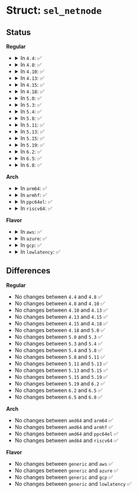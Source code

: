 # Struct: <code>sel_netnode</code>

## Status
<b>Regular</b>
<ul>
<li>
<details>
<summary>In <code>4.4</code>: ✅</summary>

```c
struct sel_netnode {
    struct netnode_security_struct nsec;
    struct list_head list;
    struct callback_head rcu;
};
```
</details>
</li>
<li>
<details>
<summary>In <code>4.8</code>: ✅</summary>

```c
struct sel_netnode {
    struct netnode_security_struct nsec;
    struct list_head list;
    struct callback_head rcu;
};
```
</details>
</li>
<li>
<details>
<summary>In <code>4.10</code>: ✅</summary>

```c
struct sel_netnode {
    struct netnode_security_struct nsec;
    struct list_head list;
    struct callback_head rcu;
};
```
</details>
</li>
<li>
<details>
<summary>In <code>4.13</code>: ✅</summary>

```c
struct sel_netnode {
    struct netnode_security_struct nsec;
    struct list_head list;
    struct callback_head rcu;
};
```
</details>
</li>
<li>
<details>
<summary>In <code>4.15</code>: ✅</summary>

```c
struct sel_netnode {
    struct netnode_security_struct nsec;
    struct list_head list;
    struct callback_head rcu;
};
```
</details>
</li>
<li>
<details>
<summary>In <code>4.18</code>: ✅</summary>

```c
struct sel_netnode {
    struct netnode_security_struct nsec;
    struct list_head list;
    struct callback_head rcu;
};
```
</details>
</li>
<li>
<details>
<summary>In <code>5.0</code>: ✅</summary>

```c
struct sel_netnode {
    struct netnode_security_struct nsec;
    struct list_head list;
    struct callback_head rcu;
};
```
</details>
</li>
<li>
<details>
<summary>In <code>5.3</code>: ✅</summary>

```c
struct sel_netnode {
    struct netnode_security_struct nsec;
    struct list_head list;
    struct callback_head rcu;
};
```
</details>
</li>
<li>
<details>
<summary>In <code>5.4</code>: ✅</summary>

```c
struct sel_netnode {
    struct netnode_security_struct nsec;
    struct list_head list;
    struct callback_head rcu;
};
```
</details>
</li>
<li>
<details>
<summary>In <code>5.8</code>: ✅</summary>

```c
struct sel_netnode {
    struct netnode_security_struct nsec;
    struct list_head list;
    struct callback_head rcu;
};
```
</details>
</li>
<li>
<details>
<summary>In <code>5.11</code>: ✅</summary>

```c
struct sel_netnode {
    struct netnode_security_struct nsec;
    struct list_head list;
    struct callback_head rcu;
};
```
</details>
</li>
<li>
<details>
<summary>In <code>5.13</code>: ✅</summary>

```c
struct sel_netnode {
    struct netnode_security_struct nsec;
    struct list_head list;
    struct callback_head rcu;
};
```
</details>
</li>
<li>
<details>
<summary>In <code>5.15</code>: ✅</summary>

```c
struct sel_netnode {
    struct netnode_security_struct nsec;
    struct list_head list;
    struct callback_head rcu;
};
```
</details>
</li>
<li>
<details>
<summary>In <code>5.19</code>: ✅</summary>

```c
struct sel_netnode {
    struct netnode_security_struct nsec;
    struct list_head list;
    struct callback_head rcu;
};
```
</details>
</li>
<li>
<details>
<summary>In <code>6.2</code>: ✅</summary>

```c
struct sel_netnode {
    struct netnode_security_struct nsec;
    struct list_head list;
    struct callback_head rcu;
};
```
</details>
</li>
<li>
<details>
<summary>In <code>6.5</code>: ✅</summary>

```c
struct sel_netnode {
    struct netnode_security_struct nsec;
    struct list_head list;
    struct callback_head rcu;
};
```
</details>
</li>
<li>
<details>
<summary>In <code>6.8</code>: ✅</summary>

```c
struct sel_netnode {
    struct netnode_security_struct nsec;
    struct list_head list;
    struct callback_head rcu;
};
```
</details>
</li>
</ul>
<b>Arch</b>
<ul>
<li>
<details>
<summary>In <code>arm64</code>: ✅</summary>

```c
struct sel_netnode {
    struct netnode_security_struct nsec;
    struct list_head list;
    struct callback_head rcu;
};
```
</details>
</li>
<li>
<details>
<summary>In <code>armhf</code>: ✅</summary>

```c
struct sel_netnode {
    struct netnode_security_struct nsec;
    struct list_head list;
    struct callback_head rcu;
};
```
</details>
</li>
<li>
<details>
<summary>In <code>ppc64el</code>: ✅</summary>

```c
struct sel_netnode {
    struct netnode_security_struct nsec;
    struct list_head list;
    struct callback_head rcu;
};
```
</details>
</li>
<li>
<details>
<summary>In <code>riscv64</code>: ✅</summary>

```c
struct sel_netnode {
    struct netnode_security_struct nsec;
    struct list_head list;
    struct callback_head rcu;
};
```
</details>
</li>
</ul>
<b>Flavor</b>
<ul>
<li>
<details>
<summary>In <code>aws</code>: ✅</summary>

```c
struct sel_netnode {
    struct netnode_security_struct nsec;
    struct list_head list;
    struct callback_head rcu;
};
```
</details>
</li>
<li>
<details>
<summary>In <code>azure</code>: ✅</summary>

```c
struct sel_netnode {
    struct netnode_security_struct nsec;
    struct list_head list;
    struct callback_head rcu;
};
```
</details>
</li>
<li>
<details>
<summary>In <code>gcp</code>: ✅</summary>

```c
struct sel_netnode {
    struct netnode_security_struct nsec;
    struct list_head list;
    struct callback_head rcu;
};
```
</details>
</li>
<li>
<details>
<summary>In <code>lowlatency</code>: ✅</summary>

```c
struct sel_netnode {
    struct netnode_security_struct nsec;
    struct list_head list;
    struct callback_head rcu;
};
```
</details>
</li>
</ul>

## Differences
<b>Regular</b>
<ul>
<li>
No changes between <code>4.4</code> and <code>4.8</code> ✅
</li>
<li>
No changes between <code>4.8</code> and <code>4.10</code> ✅
</li>
<li>
No changes between <code>4.10</code> and <code>4.13</code> ✅
</li>
<li>
No changes between <code>4.13</code> and <code>4.15</code> ✅
</li>
<li>
No changes between <code>4.15</code> and <code>4.18</code> ✅
</li>
<li>
No changes between <code>4.18</code> and <code>5.0</code> ✅
</li>
<li>
No changes between <code>5.0</code> and <code>5.3</code> ✅
</li>
<li>
No changes between <code>5.3</code> and <code>5.4</code> ✅
</li>
<li>
No changes between <code>5.4</code> and <code>5.8</code> ✅
</li>
<li>
No changes between <code>5.8</code> and <code>5.11</code> ✅
</li>
<li>
No changes between <code>5.11</code> and <code>5.13</code> ✅
</li>
<li>
No changes between <code>5.13</code> and <code>5.15</code> ✅
</li>
<li>
No changes between <code>5.15</code> and <code>5.19</code> ✅
</li>
<li>
No changes between <code>5.19</code> and <code>6.2</code> ✅
</li>
<li>
No changes between <code>6.2</code> and <code>6.5</code> ✅
</li>
<li>
No changes between <code>6.5</code> and <code>6.8</code> ✅
</li>
</ul>
<b>Arch</b>
<ul>
<li>
No changes between <code>amd64</code> and <code>arm64</code> ✅
</li>
<li>
No changes between <code>amd64</code> and <code>armhf</code> ✅
</li>
<li>
No changes between <code>amd64</code> and <code>ppc64el</code> ✅
</li>
<li>
No changes between <code>amd64</code> and <code>riscv64</code> ✅
</li>
</ul>
<b>Flavor</b>
<ul>
<li>
No changes between <code>generic</code> and <code>aws</code> ✅
</li>
<li>
No changes between <code>generic</code> and <code>azure</code> ✅
</li>
<li>
No changes between <code>generic</code> and <code>gcp</code> ✅
</li>
<li>
No changes between <code>generic</code> and <code>lowlatency</code> ✅
</li>
</ul>
